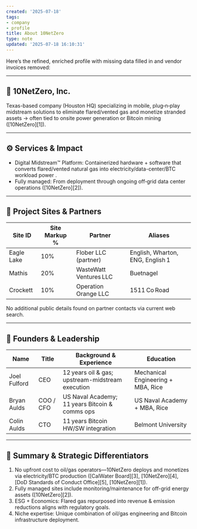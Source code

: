 ```yaml
---
created: '2025-07-18'
tags:
- company
- profile
title: About 10NetZero
type: note
updated: '2025-07-18 16:10:31'
---
```


Here’s the refined, enriched profile with missing data filled in and vendor invoices removed:

---

## 🏢 10NetZero, Inc.

Texas-based company (Houston HQ) specializing in mobile, plug‑n‑play midstream solutions to eliminate flared/vented gas and monetize stranded assets → often tied to onsite power generation or Bitcoin mining ([10NetZero][1]).

---

## ⚙️ Services & Impact

* Digital Midstream™ Platform: Containerized hardware + software that converts flared/vented natural gas into electricity/data-center/BTC workload power .
* Fully managed: From deployment through ongoing off‑grid data center operations ([10NetZero][2]).


---

## 📍 Project Sites & Partners

| Site ID        | Site Markup % | Partner                    | Aliases                          |
| -------------- | ------------- | -------------------------- | -------------------------------- |
| Eagle Lake | 10%           | Flober LLC (partner)   | English, Wharton, ENG, English 1 |
| Mathis     | 20%           | WasteWatt Ventures LLC | Buetnagel                        |
| Crockett   | 10%           | Operation Orange LLC   | 1511 Co Road                     |

No additional public details found on partner contacts via current web search.

---

## 👥 Founders & Leadership

| Name             | Title     | Background & Experience                          | Education                          |
| ---------------- | --------- | ------------------------------------------------ | ---------------------------------- |
| Joel Fulford | CEO       | 12 years oil & gas; upstream-midstream execution | Mechanical Engineering + MBA, Rice |
| Bryan Aulds  | COO / CFO | US Naval Academy; 11 years Bitcoin & comms ops   | US Naval Academy + MBA, Rice       |
| Colin Aulds  | CTO       | 11 years Bitcoin HW/SW integration               | Belmont University                 |

---

## 🧩 Summary & Strategic Differentiators

1. No upfront cost to oil/gas operators—10NetZero deploys and monetizes via electricity/BTC production ([CalWater Board][3], [10NetZero][4], [DoD Standards of Conduct Office][5], [10NetZero][1]).
2. Fully managed sites include monitoring/maintenance for off-grid energy assets ([10NetZero][2]).
3. ESG + Economics: Flared gas repurposed into revenue & emission reductions aligns with regulatory goals.
4. Niche expertise: Unique combination of oil/gas engineering and Bitcoin infrastructure deployment.